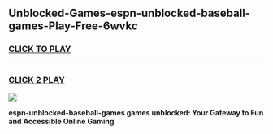 
## Unblocked-Games-espn-unblocked-baseball-games-Play-Free-6wvkc
<h3>
<a href="https://premium76.site?title=espn-unblocked-baseball-games&ref=15A">CLICK TO PLAY</a></h3>
<hr>

<h3>
<a href="https://premium76.site?title=espn-unblocked-baseball-games&ref=15A">CLICK 2 PLAY</a>
  
</h3>

<a href="https://premium76.site?title=espn-unblocked-baseball-games&ref=15A"><img src="https://clearcache.store/games.png"></a>


**espn-unblocked-baseball-games games unblocked: Your Gateway to Fun and Accessible Online Gaming**
